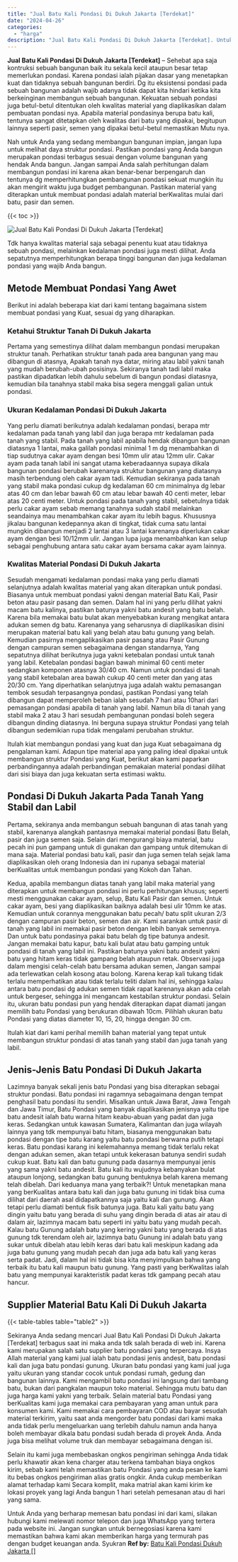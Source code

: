 ```yaml
---
title: "Jual Batu Kali Pondasi Di Dukuh Jakarta [Terdekat]"
date: "2024-04-26"
categories: 
  - "harga"
description: "Jual Batu Kali Pondasi Di Dukuh Jakarta [Terdekat]. Untuk Anda yang berharap memesan batu pondasi ini dari kami, silakan hubungi kami melewati nomor telepon..."
---
```


**Jual Batu Kali Pondasi Di Dukuh Jakarta \[Terdekat\]** – Sehebat apa saja kontruksi sebuah bangunan baik itu sekala kecil ataupun besar tetap memerlukan pondasi. Karena pondasi ialah pijakan dasar yang menetapkan kuat dan tidaknya sebuah bangunan berdiri. Dg itu eksistensi pondasi pada sebuah bangunan adalah wajib adanya tidak dapat kita hindari ketika kita berkeinginan membangun sebuah bangunan. Kekuatan sebuah pondasi juga betul-betul ditentukan oleh kwalitas material yang diaplikasikan dalam pembuatan pondasi nya. Apabila material pondasinya berupa batu kali, tentunya sangat ditetapkan oleh kwalitas dari batu yang dipakai, begitupun lainnya seperti pasir, semen yang dipakai betul-betul memastikan Mutu nya.

Nah untuk Anda yang sedang membangun bangunan impian, jangan lupa untuk melihat daya struktur pondasi. Pastikan pondasi yang Anda bangun merupakan pondasi terbagus sesuai dengan volume bangunan yang hendak Anda bangun. Jangan sampai Anda salah perhitungan dalam membangun pondasi ini karena akan benar-benar berpengaruh dan tentunya dg memperhitungkan pembangunan pondasi sekuat mungkin itu akan mengirit waktu juga budget pembangunan. Pastikan material yang diterapkan untuk membuat pondasi adalah material berKwalitas mulai dari batu, pasir dan semen.

{{< toc >}}

![Jual Batu Kali Pondasi Di Dukuh Jakarta [Terdekat]](/images/jual-batu-kali-36.png)

Tdk hanya kwalitas material saja sebagai penentu kuat atau tidaknya sebuah pondasi, melainkan kedalaman pondasi juga mesti dilihat. Anda sepatutnya memperhitungkan berapa tinggi bangunan dan juga kedalaman pondasi yang wajib Anda bangun.

## Metode Membuat Pondasi Yang Awet

Berikut ini adalah beberapa kiat dari kami tentang bagaimana sistem membuat pondasi yang Kuat, sesuai dg yang diharapkan.

### Ketahui Struktur Tanah Di Dukuh Jakarta

Pertama yang semestinya dilihat dalam membangun pondasi merupakan struktur tanah. Perhatikan struktur tanah pada area bangunan yang mau dibangun di atasnya, Apakah tanah nya datar, miring atau labil yakni tanah yang mudah berubah-ubah posisinya. Sekiranya tanah tadi labil maka pastikan dipadatkan lebih dahulu sebelum di bangun pondasi diatasnya, kemudian bila tanahnya stabil maka bisa segera menggali galian untuk pondasi.

### Ukuran Kedalaman Pondasi Di Dukuh Jakarta

Yang perlu diamati berikutnya adalah kedalaman pondasi, berapa mtr kedalaman pada tanah yang labil dan juga berapa mtr kedalaman pada tanah yang stabil. Pada tanah yang labil apabila hendak dibangun bangunan diatasnya 1 lantai, maka galilah pondasi minimal 1 m dg menambahkan di tiap sudutnya cakar ayam dengan besi 10mm ulir atau 12mm ulir. Cakar ayam pada tanah labil ini sangat utama keberadaannya supaya dikala bangunan pondasi berubah karenanya struktur bangunan yang diatasnya masih terbendung oleh cakar ayam tadi. Kemudian sekiranya pada tanah yang stabil maka pondasi cukup dg kedalaman 60 cm minimalnya dg lebar atas 40 cm dan lebar bawah 60 cm atau lebar bawah 40 centi meter, lebar atas 20 centi meter. Untuk pondasi pada tanah yang stabil, sebetulnya tidak perlu cakar ayam sebab memang tanahnya sudah stabil melainkan seandainya mau menambahkan cakar ayam itu lebih bagus. Khususnya jikalau bangunan kedepannya akan di tingkat, tidak cuma satu lantai mungkin dibangun menjadi 2 lantai atau 3 lantai karenanya diperlukan cakar ayam dengan besi 10/12mm ulir. Jangan lupa juga menambahkan kan selup sebagai penghubung antara satu cakar ayam bersama cakar ayam lainnya.

### Kwalitas Material Pondasi Di Dukuh Jakarta

Sesudah mengamati kedalaman pondasi maka yang perlu diamati selanjutnya adalah kwalitas material yang akan diterapkan untuk pondasi. Biasanya untuk membuat pondasi yakni dengan material Batu Kali, Pasir beton atau pasir pasang dan semen. Dalam hal ini yang perlu dilihat yakni macam batu kalinya, pastikan batunya yakni batu andesit yang batu belah. Karena bila memakai batu bulat akan menyebabkan kurang mengikat antara adukan semen dg batu. Karenanya yang seharusnya di diaplikasikan disini merupakan material batu kali yang belah atau batu gunung yang belah. Kemudian pasirnya mengaplikasikan pasir pasang atau Pasir Gunung dengan campuran semen sebagaimana dengan standarnya, Yang sepatutnya dilihat berikutnya juga yakni ketebalan pondasi untuk tanah yang labil. Ketebalan pondasi bagian bawah minimal 60 centi meter sedangkan komponen atasnya 30/40 cm. Namun untuk pondasi di tanah yang stabil ketebalan area bawah cukup 40 centi meter dan yang atas 20/30 cm. Yang diperhatikan selanjutnya juga adalah waktu pemasangan tembok sesudah terpasangnya pondasi, pastikan Pondasi yang telah dibangun dapat memperoleh beban ialah sesudah 7 hari atau 10hari dari pemasangan pondasi apabila di tanah yang labil. Namun bila di tanah yang stabil maka 2 atau 3 hari sesudah pembangunan pondasi boleh segera dibangun dinding diatasnya. Ini berguna supaya struktur Pondasi yang telah dibangun sedemikian rupa tidak mengalami perubahan struktur.

Itulah kiat membangun pondasi yang kuat dan juga Kuat sebagaimana dg pengalaman kami. Adapun tipe material apa yang paling ideal dipakai untuk membangun struktur Pondasi yang Kuat, berikut akan kami paparkan perbandingannya adalah perbandingan pemakaian material pondasi dilihat dari sisi biaya dan juga kekuatan serta estimasi waktu.

## Pondasi Di Dukuh Jakarta Pada Tanah Yang Stabil dan Labil

Pertama, sekiranya anda membangun sebuah bangunan di atas tanah yang stabil, karenanya alangkah pantasnya memakai material pondasi Batu Belah, pasir dan juga semen saja. Selain dari mengurangi biaya material, batu pecah ini pun gampang untuk di gunakan dan gampang untuk ditemukan di mana saja. Material pondasi batu kali, pasir dan juga semen telah sejak lama diaplikasikan oleh orang Indonesia dan ini rupanya sebagai material berKualitas untuk membangun pondasi yang Kokoh dan Tahan.

Kedua, apabila membangun diatas tanah yang labil maka material yang diterapkan untuk membangun pondasi ini perlu perhitungan khusus; seperti mesti menggunakan cakar ayam, selup, Batu Kali Pasir dan semen. Untuk cakar ayam, besi yang diaplikasikan baiknya adalah besi ulir 10mm ke atas. Kemudian untuk corannya menggunakan batu pecah/ batu split ukuran 2/3 dengan campuran pasir beton, semen dan air. Kami sarankan untuk pasir di tanah yang labil ini memakai pasir beton dengan lebih banyak semennya. Dan untuk batu pondasinya pakai batu belah dg tipe batunya andesit. Jangan memakai batu kapur, batu kali bulat atau batu gamping untuk pondasi di tanah yang labil ini. Pastikan batunya yakni batu andesit yakni batu yang hitam keras tidak gampang belah ataupun retak. Observasi juga dalam mengisi celah-celah batu bersama adukan semen, Jangan sampai ada terlewatkan celah kosong atau bolong. Karena kerap kali tukang tidak terlalu memperhatikan atau tidak terlalu teliti dalam hal ini, sehingga kalau antara batu pondasi dg adukan semen tidak rapat karenanya akan ada celah untuk bergeser, sehingga ini mengancam kestabilan struktur pondasi. Selain itu, ukuran batu pondasi pun yang hendak diterapkan dapat diamati jangan memilih batu Pondasi yang berukuran dibawah 10cm. Pilihlah ukuran batu Pondasi yang diatas diameter 10, 15, 20, hingga dengan 30 cm.

Itulah kiat dari kami perihal memilih bahan material yang tepat untuk membangun struktur pondasi di atas tanah yang stabil dan juga tanah yang labil.

## Jenis-Jenis Batu Pondasi Di Dukuh Jakarta

Lazimnya banyak sekali jenis batu Pondasi yang bisa diterapkan sebagai struktur pondasi. Batu pondasi ini ragamnya sebagaimana dengan tempat penghasil batu pondasi itu sendiri. Misalkan untuk Jawa Barat, Jawa Tengah dan Jawa Timur, Batu Pondasi yang banyak diaplikasikan jenisnya yaitu tipe batu andesit ialah batu warna hitam keabu-abuan yang padat dan juga keras. Sedangkan untuk kawasan Sumatera, Kalimantan dan juga wilayah lainnya yang tdk mempunyai batu hitam, biasanya menggunakan batu pondasi dengan tipe batu karang yaitu batu pondasi berwarna putih tetapi keras. Batu pondasi karang ini kelemahannya memang tidak terlalu rekat dengan adukan semen, akan tetapi untuk kekerasan batunya sendiri sudah cukup kuat. Batu kali dan batu gunung pada dasarnya mempunyai jenis yang sama yakni batu andesit. Batu kali itu wujudnya kebanyakan bulat ataupun lonjong, sedangkan batu gunung bentuknya belah karena memang telah dibelah. Dari keduanya mana yang terbaik?! Untuk menetapkan mana yang berKualitas antara batu kali dan juga batu gunung ini tidak bisa cuma dilihat dari daerah asal didapatkannya saja yaitu kali dan gunung. Akan tetapi perlu diamati bentuk fisik batunya juga. Batu kali yaitu batu yang dingin yaitu batu yang berada di suhu yang dingin berada di atas air atau di dalam air, lazimnya macam batu seperti ini yaitu batu yang mudah pecah. Kalau batu Gunung adalah batu yang kering yakni batu yang berada di atas gunung tdk terendam oleh air, lazimnya batu Gunung ini adalah batu yang sukar untuk dibelah atau lebih keras dari batu kali meskipun kadang ada juga batu gunung yang mudah pecah dan juga ada batu kali yang keras serta padat. Jadi, dalam hal ini tidak bisa kita menyimpulkan bahwa yang terbaik itu batu kali maupun batu gunung. Yang pasti yang berKwalitas ialah batu yang mempunyai karakteristik padat keras tdk gampang pecah atau hancur.

## Supplier Material Batu Kali Di Dukuh Jakarta

{{< table-tables table="table2" >}}

Sekiranya Anda sedang mencari Jual Batu Kali Pondasi Di Dukuh Jakarta \[Terdekat\] terbagus saat ini maka anda tdk salah berada di web ini. Karena kami merupakan salah satu supplier batu pondasi yang terpercaya. Insya Allah material yang kami jual ialah batu pondasi jenis andesit, batu pondasi kali dan juga batu pondasi gunung. Ukuran batu pondasi yang kami jual juga yaitu ukuran yang standar cocok untuk pondasi rumah, gedung dan bangunan lainnya. Kami mengambil batu pondasi ini langsung dari tambang batu, bukan dari pangkalan maupun toko material. Sehingga mutu batu dan juga harga kami yakni yang terbaik. Selain material batu Pondasi yang berKualitas kami juga memakai cara pembayaran yang aman untuk para konsumen kami. Kami memakai cara pembayaran COD atau bayar sesudah material terkirim, yaitu saat anda mengorder batu pondasi dari kami maka anda tidak perlu mengeluarkan uang terlebih dahulu namun anda hanya boleh membayar dikala batu pondasi sudah berada di proyek Anda. Anda juga bisa melihat volume truk dan membayar sebagaimana dengan isi.

Selain itu kami juga membebaskan ongkos pengiriman sehingga Anda tidak perlu khawatir akan kena charger atau terkena tambahan biaya ongkos kirim, sebab kami telah memastikan batu Pondasi yang anda pesan ke kami itu bebas ongkos pengiriman alias gratis ongkir. Anda cukup memberikan alamat terhadap kami Secara komplit, maka matrial akan kami kirim ke lokasi proyek yang lagi Anda bangun 1 hari setelah pemesanan atau di hari yang sama.

Untuk Anda yang berharap memesan batu pondasi ini dari kami, silakan hubungi kami melewati nomor telepon dan juga WhatsApp yang tertera pada website ini. Jangan sungkan untuk bernegosiasi karena kami memastikan bahwa kami akan memberikan harga yang termurah pas dengan budget keuangan anda. Syukran
**Ref by:** [Batu Kali Pondasi Dukuh Jakarta []](https://id.wikipedia.org/wiki/Batu)
